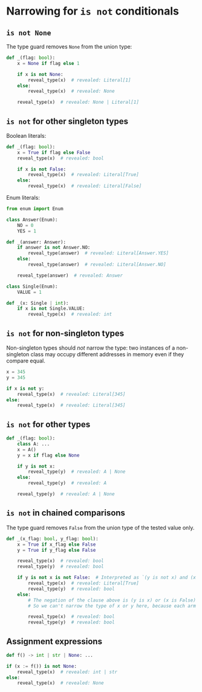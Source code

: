 # Narrowing for `is not` conditionals

## `is not None`

The type guard removes `None` from the union type:

```py
def _(flag: bool):
    x = None if flag else 1

    if x is not None:
        reveal_type(x)  # revealed: Literal[1]
    else:
        reveal_type(x)  # revealed: None

    reveal_type(x)  # revealed: None | Literal[1]
```

## `is not` for other singleton types

Boolean literals:

```py
def _(flag: bool):
    x = True if flag else False
    reveal_type(x)  # revealed: bool

    if x is not False:
        reveal_type(x)  # revealed: Literal[True]
    else:
        reveal_type(x)  # revealed: Literal[False]
```

Enum literals:

```py
from enum import Enum

class Answer(Enum):
    NO = 0
    YES = 1

def _(answer: Answer):
    if answer is not Answer.NO:
        reveal_type(answer)  # revealed: Literal[Answer.YES]
    else:
        reveal_type(answer)  # revealed: Literal[Answer.NO]

    reveal_type(answer)  # revealed: Answer

class Single(Enum):
    VALUE = 1

def _(x: Single | int):
    if x is not Single.VALUE:
        reveal_type(x)  # revealed: int
```

## `is not` for non-singleton types

Non-singleton types should *not* narrow the type: two instances of a non-singleton class may occupy
different addresses in memory even if they compare equal.

```py
x = 345
y = 345

if x is not y:
    reveal_type(x)  # revealed: Literal[345]
else:
    reveal_type(x)  # revealed: Literal[345]
```

## `is not` for other types

```py
def _(flag: bool):
    class A: ...
    x = A()
    y = x if flag else None

    if y is not x:
        reveal_type(y)  # revealed: A | None
    else:
        reveal_type(y)  # revealed: A

    reveal_type(y)  # revealed: A | None
```

## `is not` in chained comparisons

The type guard removes `False` from the union type of the tested value only.

```py
def _(x_flag: bool, y_flag: bool):
    x = True if x_flag else False
    y = True if y_flag else False

    reveal_type(x)  # revealed: bool
    reveal_type(y)  # revealed: bool

    if y is not x is not False:  # Interpreted as `(y is not x) and (x is not False)`
        reveal_type(x)  # revealed: Literal[True]
        reveal_type(y)  # revealed: bool
    else:
        # The negation of the clause above is (y is x) or (x is False)
        # So we can't narrow the type of x or y here, because each arm of the `or` could be true

        reveal_type(x)  # revealed: bool
        reveal_type(y)  # revealed: bool
```

## Assignment expressions

```py
def f() -> int | str | None: ...

if (x := f()) is not None:
    reveal_type(x)  # revealed: int | str
else:
    reveal_type(x)  # revealed: None
```
